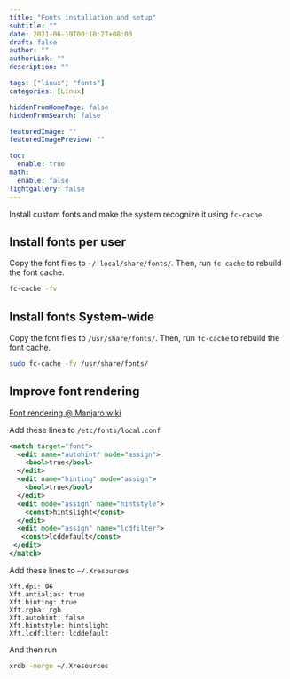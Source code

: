 ```yaml
---
title: "Fonts installation and setup"
subtitle: ""
date: 2021-06-19T00:10:27+08:00
draft: false
author: ""
authorLink: ""
description: ""

tags: ["linux", "fonts"]
categories: [Linux]

hiddenFromHomePage: false
hiddenFromSearch: false

featuredImage: ""
featuredImagePreview: ""

toc:
  enable: true
math:
  enable: false
lightgallery: false
---
```


Install custom fonts and make the system recognize it using `fc-cache`.

<!--more-->

## Install fonts per user

Copy the font files to  `~/.local/share/fonts/`. Then, run `fc-cache` to rebuild the font cache.

```bash
fc-cache -fv
```

## Install fonts System-wide

Copy the font files to  `/usr/share/fonts/`. Then, run `fc-cache` to rebuild the font cache.

```bash
sudo fc-cache -fv /usr/share/fonts/
```

## Improve font rendering

[Font rendering @ Manjaro wiki](https://wiki.manjaro.org/index.php/Improve_Font_Rendering)

Add these lines to `/etc/fonts/local.conf`

```xml
<match target="font">
  <edit name="autohint" mode="assign">
    <bool>true</bool>
  </edit>
  <edit name="hinting" mode="assign">
    <bool>true</bool>
  </edit>
  <edit mode="assign" name="hintstyle">
    <const>hintslight</const>
  </edit>
  <edit mode="assign" name="lcdfilter">
   <const>lcddefault</const>
 </edit>
</match>
```

Add these lines to `~/.Xresources`

```
Xft.dpi: 96
Xft.antialias: true
Xft.hinting: true
Xft.rgba: rgb
Xft.autohint: false
Xft.hintstyle: hintslight
Xft.lcdfilter: lcddefault
```

And then run

```bash
xrdb -merge ~/.Xresources
```
